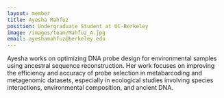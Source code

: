 ```yaml
---
layout: member
title: Ayesha Mahfuz
position: Undergraduate Student at UC-Berkeley
image: /images/team/Mahfuz_A.jpg
email: ayeshamahfuz@berkeley.edu
---
```


Ayesha works on optimizing DNA probe design for environmental samples using ancestral sequence reconstruction. 
Her work focuses on improving the efficiency and accuracy of probe selection in metabarcoding and metagenomic datasets, 
especially in ecological studies involving species interactions, environmental composition, and ancient DNA. 
